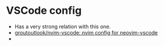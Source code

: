 # VSCode config
- Has a very strong relation with this one.
- [groutoutlook/nvim-vscode: nvim config for neovim-vscode](https://github.com/groutoutlook/nvim-vscode)
-